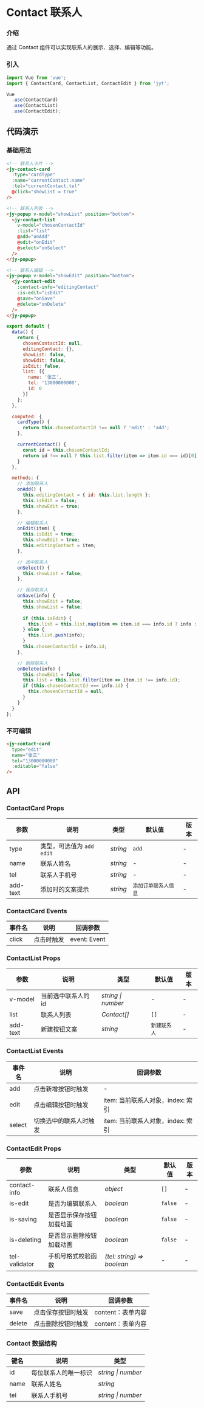 # Contact 联系人

### 介绍

通过 Contact 组件可以实现联系人的展示、选择、编辑等功能。

### 引入

``` javascript
import Vue from 'vue';
import { ContactCard, ContactList, ContactEdit } from 'jyt';

Vue
  .use(ContactCard)
  .use(ContactList)
  .use(ContactEdit);
```

## 代码演示

### 基础用法

```html
<!-- 联系人卡片 -->
<jy-contact-card
  :type="cardType"
  :name="currentContact.name"
  :tel="currentContact.tel"
  @click="showList = true"
/>

<!-- 联系人列表 -->
<jy-popup v-model="showList" position="bottom">
  <jy-contact-list
    v-model="chosenContactId"
    :list="list"
    @add="onAdd"
    @edit="onEdit"
    @select="onSelect"
  />
</jy-popup>

<!-- 联系人编辑 -->
<jy-popup v-model="showEdit" position="bottom">
  <jy-contact-edit
    :contact-info="editingContact"
    :is-edit="isEdit"
    @save="onSave"
    @delete="onDelete"
  />
</jy-popup>
```

``` javascript
export default {
  data() {
    return {
      chosenContactId: null,
      editingContact: {},
      showList: false,
      showEdit: false,
      isEdit: false,
      list: [{
        name: '张三',
        tel: '13000000000',
        id: 0
      }]
    };
  },

  computed: {
    cardType() {
      return this.chosenContactId !== null ? 'edit' : 'add';
    },

    currentContact() {
      const id = this.chosenContactId;
      return id !== null ? this.list.filter(item => item.id === id)[0] : {};
    }
  },

  methods: {
    // 添加联系人
    onAdd() {
      this.editingContact = { id: this.list.length };
      this.isEdit = false;
      this.showEdit = true;
    },

    // 编辑联系人
    onEdit(item) {
      this.isEdit = true;      
      this.showEdit = true;
      this.editingContact = item;
    },

    // 选中联系人
    onSelect() {
      this.showList = false;
    },

    // 保存联系人
    onSave(info) {
      this.showEdit = false;
      this.showList = false;
      
      if (this.isEdit) {
        this.list = this.list.map(item => item.id === info.id ? info : item);
      } else {
        this.list.push(info);
      }
      this.chosenContactId = info.id;
    },

    // 删除联系人
    onDelete(info) {
      this.showEdit = false;
      this.list = this.list.filter(item => item.id !== info.id);
      if (this.chosenContactId === info.id) {
        this.chosenContactId = null;
      }
    }
  }
};
```

### 不可编辑

```html
<jy-contact-card
  type="edit"
  name="张三"
  tel="13000000000"
  :editable="false"
/>
```

## API

### ContactCard Props

| 参数 | 说明 | 类型 | 默认值 | 版本 |
|------|------|------|------|------|
| type | 类型，可选值为 `add` `edit` | *string* | `add` | - |
| name | 联系人姓名 | *string* | - | - |
| tel | 联系人手机号 | *string* | - | - |
| add-text | 添加时的文案提示 | *string* | `添加订单联系人信息` | - |

### ContactCard Events

| 事件名 | 说明 | 回调参数 |
|------|------|------|
| click | 点击时触发 | event: Event |

### ContactList Props

| 参数 | 说明 | 类型 | 默认值 | 版本 |
|------|------|------|------|------|
| v-model | 当前选中联系人的 id | *string \| number* | - | - |
| list | 联系人列表 | *Contact[]* | `[]` | - |
| add-text | 新建按钮文案 | *string* | `新建联系人` | - |

### ContactList Events

| 事件名 | 说明 | 回调参数 |
|------|------|------|
| add | 点击新增按钮时触发 | - |
| edit | 点击编辑按钮时触发 | item: 当前联系人对象，index: 索引 |
| select | 切换选中的联系人时触发 | item: 当前联系人对象，index: 索引 |

### ContactEdit Props

| 参数 | 说明 | 类型 | 默认值 | 版本 |
|------|------|------|------|------|
| contact-info | 联系人信息 | *object* | `[]` | - |
| is-edit | 是否为编辑联系人 | *boolean* | `false` | - |
| is-saving | 是否显示保存按钮加载动画 | *boolean* | `false` | - |
| is-deleting | 是否显示删除按钮加载动画 | *boolean* | `false` | - |
| tel-validator | 手机号格式校验函数 | *(tel: string) => boolean* | - | - |

### ContactEdit Events

| 事件名 | 说明 | 回调参数 |
|------|------|------|
| save | 点击保存按钮时触发 | content：表单内容 |
| delete | 点击删除按钮时触发 | content：表单内容 |

### Contact 数据结构

| 键名 | 说明 | 类型 |
|------|------|------|
| id | 每位联系人的唯一标识 | *string \| number* |
| name | 联系人姓名 | *string* |
| tel | 联系人手机号 | *string \| number* |
